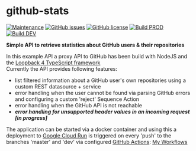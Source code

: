 # github-stats

[![Maintenance](https://img.shields.io/badge/Maintained%3F-yes-brightgreen.svg)](https://github.com/marius-joe/github-stats/graphs/commit-activity)
[![GitHub issues](https://img.shields.io/github/issues/marius-joe/github-stats.svg)](https://github.com/marius-joe/github-stats/issues/)
[![GitHub license](https://img.shields.io/github/license/marius-joe/github-stats.svg)](https://github.com/marius-joe/github-stats/blob/master/LICENSE)
[![Build PROD](https://img.shields.io/github/workflow/status/marius-joe/github-stats/GCloudRunDeployment_PROD?label=build%20PROD)](https://github.com/marius-joe/github-stats/actions?query=workflow%3AGCloudRunDeployment_PROD)
[![Build DEV](https://img.shields.io/github/workflow/status/marius-joe/github-stats/GCloudRunDeployment_DEV?label=build%20DEV)](https://github.com/marius-joe/github-stats/actions?query=workflow%3AGCloudRunDeployment_DEV)

**Simple API to retrieve statistics about GitHub users &amp; their repositories**

In this example API a proxy API to GitHub has been build with NodeJS and the [Loopback 4 TypeScript framework](https://loopback.io/doc/en/lb4/)\
Currently the API provides following features:

-   list filtered information about a GitHub user's own repositories using a custom REST datasource + service
-   error handling when the user cannot be found via parsing GitHub errors and configuring a custom 'reject' Sequence Action
-   error handling when the GitHub API is not reachable
-   **_error handling for unsupported header values in an incoming request [in progress]_**

The application can be started via a docker container and using this a deployment to [Google Cloud Run](https://github.com/ahmetb/cloud-run-faq) is triggered on every 'push' to the branches 'master' and 'dev' via configured [GitHub Actions](https://help.github.com/en/actions/automating-your-workflow-with-github-actions): [My Workflows](https://github.com/marius-joe/github-stats/tree/feat/github-unknown-user/.github/workflows)
